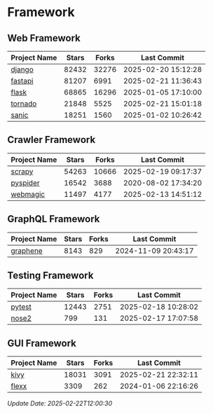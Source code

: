 # Framework

## Web Framework
| Project Name | Stars | Forks | Last Commit |
| ------------ | ----- | ----- | ----------- |
| [django](https://github.com/django/django) | 82432 | 32276 | 2025-02-20 15:12:28 |
| [fastapi](https://github.com/fastapi/fastapi) | 81207 | 6991 | 2025-02-21 11:36:43 |
| [flask](https://github.com/pallets/flask) | 68865 | 16296 | 2025-01-05 17:10:00 |
| [tornado](https://github.com/tornadoweb/tornado) | 21848 | 5525 | 2025-02-21 15:01:18 |
| [sanic](https://github.com/sanic-org/sanic) | 18251 | 1560 | 2025-01-02 10:26:42 |

## Crawler Framework
| Project Name | Stars | Forks | Last Commit |
| ------------ | ----- | ----- | ----------- |
| [scrapy](https://github.com/scrapy/scrapy) | 54263 | 10666 | 2025-02-19 09:17:37 |
| [pyspider](https://github.com/binux/pyspider) | 16542 | 3688 | 2020-08-02 17:34:20 |
| [webmagic](https://github.com/code4craft/webmagic) | 11497 | 4177 | 2025-02-13 14:51:12 |

## GraphQL Framework
| Project Name | Stars | Forks | Last Commit |
| ------------ | ----- | ----- | ----------- |
| [graphene](https://github.com/graphql-python/graphene) | 8143 | 829 | 2024-11-09 20:43:17 |

## Testing Framework
| Project Name | Stars | Forks | Last Commit |
| ------------ | ----- | ----- | ----------- |
| [pytest](https://github.com/pytest-dev/pytest) | 12443 | 2751 | 2025-02-18 10:28:02 |
| [nose2](https://github.com/nose-devs/nose2) | 799 | 131 | 2025-02-17 17:07:58 |

## GUI Framework
| Project Name | Stars | Forks | Last Commit |
| ------------ | ----- | ----- | ----------- |
| [kivy](https://github.com/kivy/kivy) | 18031 | 3091 | 2025-02-21 22:32:11 |
| [flexx](https://github.com/flexxui/flexx) | 3309 | 262 | 2024-01-06 22:16:26 |

*Update Date: 2025-02-22T12:00:30*